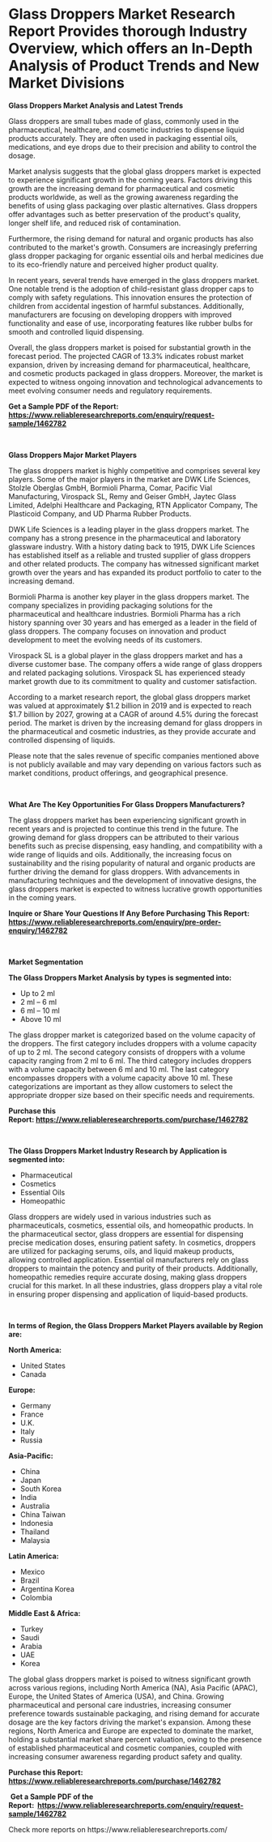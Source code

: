 <p><h1>Glass Droppers Market Research Report Provides thorough Industry Overview, which offers an In-Depth Analysis of Product Trends and New Market Divisions</h1></p><p><strong>Glass Droppers Market Analysis and Latest Trends</strong></p>
<p><p>Glass droppers are small tubes made of glass, commonly used in the pharmaceutical, healthcare, and cosmetic industries to dispense liquid products accurately. They are often used in packaging essential oils, medications, and eye drops due to their precision and ability to control the dosage.</p><p>Market analysis suggests that the global glass droppers market is expected to experience significant growth in the coming years. Factors driving this growth are the increasing demand for pharmaceutical and cosmetic products worldwide, as well as the growing awareness regarding the benefits of using glass packaging over plastic alternatives. Glass droppers offer advantages such as better preservation of the product's quality, longer shelf life, and reduced risk of contamination.</p><p>Furthermore, the rising demand for natural and organic products has also contributed to the market's growth. Consumers are increasingly preferring glass dropper packaging for organic essential oils and herbal medicines due to its eco-friendly nature and perceived higher product quality.</p><p>In recent years, several trends have emerged in the glass droppers market. One notable trend is the adoption of child-resistant glass dropper caps to comply with safety regulations. This innovation ensures the protection of children from accidental ingestion of harmful substances. Additionally, manufacturers are focusing on developing droppers with improved functionality and ease of use, incorporating features like rubber bulbs for smooth and controlled liquid dispensing.</p><p>Overall, the glass droppers market is poised for substantial growth in the forecast period. The projected CAGR of 13.3% indicates robust market expansion, driven by increasing demand for pharmaceutical, healthcare, and cosmetic products packaged in glass droppers. Moreover, the market is expected to witness ongoing innovation and technological advancements to meet evolving consumer needs and regulatory requirements.</p></p>
<p><strong>Get a Sample PDF of the Report:&nbsp; <a href="https://www.reliableresearchreports.com/enquiry/request-sample/1462782">https://www.reliableresearchreports.com/enquiry/request-sample/1462782</a></strong></p>
<p>&nbsp;</p>
<p><strong>Glass Droppers Major Market Players</strong></p>
<p><p>The glass droppers market is highly competitive and comprises several key players. Some of the major players in the market are DWK Life Sciences, Stolzle Oberglas GmbH, Bormioli Pharma, Comar, Pacific Vial Manufacturing, Virospack SL, Remy and Geiser GmbH, Jaytec Glass Limited, Adelphi Healthcare and Packaging, RTN Applicator Company, The Plasticoid Company, and UD Pharma Rubber Products.</p><p>DWK Life Sciences is a leading player in the glass droppers market. The company has a strong presence in the pharmaceutical and laboratory glassware industry. With a history dating back to 1915, DWK Life Sciences has established itself as a reliable and trusted supplier of glass droppers and other related products. The company has witnessed significant market growth over the years and has expanded its product portfolio to cater to the increasing demand.</p><p>Bormioli Pharma is another key player in the glass droppers market. The company specializes in providing packaging solutions for the pharmaceutical and healthcare industries. Bormioli Pharma has a rich history spanning over 30 years and has emerged as a leader in the field of glass droppers. The company focuses on innovation and product development to meet the evolving needs of its customers.</p><p>Virospack SL is a global player in the glass droppers market and has a diverse customer base. The company offers a wide range of glass droppers and related packaging solutions. Virospack SL has experienced steady market growth due to its commitment to quality and customer satisfaction.</p><p>According to a market research report, the global glass droppers market was valued at approximately $1.2 billion in 2019 and is expected to reach $1.7 billion by 2027, growing at a CAGR of around 4.5% during the forecast period. The market is driven by the increasing demand for glass droppers in the pharmaceutical and cosmetic industries, as they provide accurate and controlled dispensing of liquids.</p><p>Please note that the sales revenue of specific companies mentioned above is not publicly available and may vary depending on various factors such as market conditions, product offerings, and geographical presence.</p></p>
<p>&nbsp;</p>
<p><strong>What Are The Key Opportunities For Glass Droppers Manufacturers?</strong></p>
<p><p>The glass droppers market has been experiencing significant growth in recent years and is projected to continue this trend in the future. The growing demand for glass droppers can be attributed to their various benefits such as precise dispensing, easy handling, and compatibility with a wide range of liquids and oils. Additionally, the increasing focus on sustainability and the rising popularity of natural and organic products are further driving the demand for glass droppers. With advancements in manufacturing techniques and the development of innovative designs, the glass droppers market is expected to witness lucrative growth opportunities in the coming years.</p></p>
<p><strong>Inquire or Share Your Questions If Any Before Purchasing This Report: <a href="https://www.reliableresearchreports.com/enquiry/pre-order-enquiry/1462782">https://www.reliableresearchreports.com/enquiry/pre-order-enquiry/1462782</a></strong></p>
<p>&nbsp;</p>
<p><strong>Market Segmentation</strong></p>
<p><strong>The Glass Droppers Market Analysis by types is segmented into:</strong></p>
<p><ul><li>Up to 2 ml</li><li>2 ml – 6 ml</li><li>6 ml – 10 ml</li><li>Above 10 ml</li></ul></p>
<p><p>The glass dropper market is categorized based on the volume capacity of the droppers. The first category includes droppers with a volume capacity of up to 2 ml. The second category consists of droppers with a volume capacity ranging from 2 ml to 6 ml. The third category includes droppers with a volume capacity between 6 ml and 10 ml. The last category encompasses droppers with a volume capacity above 10 ml. These categorizations are important as they allow customers to select the appropriate dropper size based on their specific needs and requirements.</p></p>
<p><strong>Purchase this Report:&nbsp;<a href="https://www.reliableresearchreports.com/purchase/1462782">https://www.reliableresearchreports.com/purchase/1462782</a></strong></p>
<p>&nbsp;</p>
<p><strong>The Glass Droppers Market Industry Research by Application is segmented into:</strong></p>
<p><ul><li>Pharmaceutical</li><li>Cosmetics</li><li>Essential Oils</li><li>Homeopathic</li></ul></p>
<p><p>Glass droppers are widely used in various industries such as pharmaceuticals, cosmetics, essential oils, and homeopathic products. In the pharmaceutical sector, glass droppers are essential for dispensing precise medication doses, ensuring patient safety. In cosmetics, droppers are utilized for packaging serums, oils, and liquid makeup products, allowing controlled application. Essential oil manufacturers rely on glass droppers to maintain the potency and purity of their products. Additionally, homeopathic remedies require accurate dosing, making glass droppers crucial for this market. In all these industries, glass droppers play a vital role in ensuring proper dispensing and application of liquid-based products.</p></p>
<p>&nbsp;</p>
<p><strong>In terms of Region, the Glass Droppers Market Players available by Region are:</strong></p>
<p>
    <p> <strong> North America: </strong>
        <ul>
            <li>United States</li>
            <li>Canada</li>
        </ul>
        </p> 
    <p> <strong> Europe: </strong>
        <ul>
            <li>Germany</li>
            <li>France</li>
            <li>U.K.</li>
            <li>Italy</li>
            <li>Russia</li>
        </ul>
        </p> 
    <p> <strong> Asia-Pacific: </strong>
        <ul>
            <li>China</li>
            <li>Japan</li>
            <li>South Korea</li>
            <li>India</li>
            <li>Australia</li>
            <li>China Taiwan</li>
            <li>Indonesia</li>
            <li>Thailand</li>
            <li>Malaysia</li>
        </ul>
        </p> 
    <p> <strong> Latin America: </strong>
        <ul>
            <li>Mexico</li>
            <li>Brazil</li>
            <li>Argentina Korea</li>
            <li>Colombia</li>
        </ul>
        </p> 
    <p> <strong> Middle East & Africa: </strong>
        <ul>
            <li>Turkey</li>
            <li>Saudi</li>
            <li>Arabia</li>
            <li>UAE</li>
            <li>Korea</li>
        </ul>
    </p>
    </p>
<p><p>The global glass droppers market is poised to witness significant growth across various regions, including North America (NA), Asia Pacific (APAC), Europe, the United States of America (USA), and China. Growing pharmaceutical and personal care industries, increasing consumer preference towards sustainable packaging, and rising demand for accurate dosage are the key factors driving the market's expansion. Among these regions, North America and Europe are expected to dominate the market, holding a substantial market share percent valuation, owing to the presence of established pharmaceutical and cosmetic companies, coupled with increasing consumer awareness regarding product safety and quality.</p></p>
<p><strong>Purchase this Report: <a href="https://www.reliableresearchreports.com/purchase/1462782">https://www.reliableresearchreports.com/purchase/1462782</a></strong></p>
<p>&nbsp;<strong>Get a Sample PDF of the Report:&nbsp;&nbsp;<a href="https://www.reliableresearchreports.com/enquiry/request-sample/1462782">https://www.reliableresearchreports.com/enquiry/request-sample/1462782</a></strong></p>
<p><strong></strong></p>
<p>Check more reports on https://www.reliableresearchreports.com/</p>